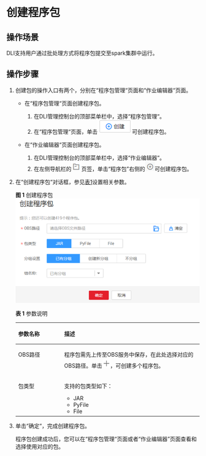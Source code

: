 # 创建程序包<a name="dli_01_0367"></a>

## 操作场景<a name="zh-cn_topic_0122016946_zh-cn_topic_0093946917_section6253115815414"></a>

DLI支持用户通过批处理方式将程序包提交至spark集群中运行。

## 操作步骤<a name="zh-cn_topic_0122016946_zh-cn_topic_0093946917_section14223343145314"></a>

1.  创建包的操作入口有两个，分别在“程序包管理“页面和“作业编辑器“页面。
    -   在“程序包管理“页面创建程序包。
        1.  在DLI管理控制台的顶部菜单栏中，选择“程序包管理“。
        2.  在“程序包管理“页面，单击![](figures/zh-cn_image_0125711199.png)可创建程序包。

    -   在“作业编辑器“页面创建程序包。
        1.  在DLI管理控制台的顶部菜单栏中，选择“作业编辑器“。
        2.  在左侧导航栏的![](figures/zh-cn_image_0125711243.png)页签，单击“程序包”右侧的![](figures/zh-cn_image_0125711246.png)可创建程序包。


2.  在“创建程序包“对话框，参见[表1](#zh-cn_topic_0122016946_zh-cn_topic_0093946917_table19616613171536)设置相关参数。

    **图 1**  创建程序包<a name="zh-cn_topic_0122016946_zh-cn_topic_0093946917_fig13517257105918"></a>  
    ![](figures/创建程序包.png "创建程序包")

    **表 1**  参数说明

    <a name="zh-cn_topic_0122016946_zh-cn_topic_0093946917_table19616613171536"></a>
    <table><thead align="left"><tr id="zh-cn_topic_0122016946_zh-cn_topic_0093946917_row15177266171536"><th class="cellrowborder" valign="top" width="25%" id="mcps1.2.3.1.1"><p id="zh-cn_topic_0122016946_zh-cn_topic_0093946917_p5976489517160"><a name="zh-cn_topic_0122016946_zh-cn_topic_0093946917_p5976489517160"></a><a name="zh-cn_topic_0122016946_zh-cn_topic_0093946917_p5976489517160"></a>参数名称</p>
    </th>
    <th class="cellrowborder" valign="top" width="75%" id="mcps1.2.3.1.2"><p id="zh-cn_topic_0122016946_zh-cn_topic_0093946917_p911830717160"><a name="zh-cn_topic_0122016946_zh-cn_topic_0093946917_p911830717160"></a><a name="zh-cn_topic_0122016946_zh-cn_topic_0093946917_p911830717160"></a>描述</p>
    </th>
    </tr>
    </thead>
    <tbody><tr id="zh-cn_topic_0122016946_zh-cn_topic_0093946917_row56284350171536"><td class="cellrowborder" valign="top" width="25%" headers="mcps1.2.3.1.1 "><p id="zh-cn_topic_0122016946_zh-cn_topic_0093946917_p4555561017160"><a name="zh-cn_topic_0122016946_zh-cn_topic_0093946917_p4555561017160"></a><a name="zh-cn_topic_0122016946_zh-cn_topic_0093946917_p4555561017160"></a>OBS路径</p>
    </td>
    <td class="cellrowborder" valign="top" width="75%" headers="mcps1.2.3.1.2 "><p id="zh-cn_topic_0122016946_p12672162955118"><a name="zh-cn_topic_0122016946_p12672162955118"></a><a name="zh-cn_topic_0122016946_p12672162955118"></a>程序包需先上传至OBS服务中保存，在此处选择对应的OBS路径。单击<a name="image4290175612508"></a><a name="image4290175612508"></a><span><img id="image4290175612508" src="figures/zh-cn_image_0127406783.png"></span>，可创建多个程序包。</p>
    </td>
    </tr>
    <tr id="zh-cn_topic_0122016946_zh-cn_topic_0093946917_row6112092132926"><td class="cellrowborder" valign="top" width="25%" headers="mcps1.2.3.1.1 "><p id="zh-cn_topic_0122016946_zh-cn_topic_0093946917_p25317410132926"><a name="zh-cn_topic_0122016946_zh-cn_topic_0093946917_p25317410132926"></a><a name="zh-cn_topic_0122016946_zh-cn_topic_0093946917_p25317410132926"></a>包类型</p>
    </td>
    <td class="cellrowborder" valign="top" width="75%" headers="mcps1.2.3.1.2 "><p id="zh-cn_topic_0122016946_zh-cn_topic_0093946917_p37444329132926"><a name="zh-cn_topic_0122016946_zh-cn_topic_0093946917_p37444329132926"></a><a name="zh-cn_topic_0122016946_zh-cn_topic_0093946917_p37444329132926"></a>支持的包类型如下：</p>
    <a name="zh-cn_topic_0122016946_ul19355124635412"></a><a name="zh-cn_topic_0122016946_ul19355124635412"></a><ul id="zh-cn_topic_0122016946_ul19355124635412"><li>JAR</li><li>PyFile</li><li>File</li></ul>
    </td>
    </tr>
    </tbody>
    </table>

3.  单击“确定“，完成创建程序包。

    程序包创建成功后，您可以在“程序包管理“页面或者“作业编辑器”页面查看和选择使用对应的包。


